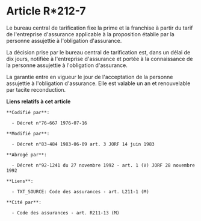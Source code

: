 # Article R*212-7

Le bureau central de tarification fixe la prime et la franchise à partir du tarif de l'entreprise d'assurance applicable à la
proposition établie par la personne assujettie à l'obligation d'assurance.

La décision prise par le bureau central de tarification est, dans un délai de dix jours, notifiée à l'entreprise d'assurance
et portée à la connaissance de la personne assujettie à l'obligation d'assurance.

La garantie entre en vigueur le jour de l'acceptation de la personne assujettie à l'obligation d'assurance. Elle est valable
un an et renouvelable par tacite reconduction.

**Liens relatifs à cet article**

	**Codifié par**:

	  - Décret n°76-667 1976-07-16

	**Modifié par**:

	  - Décret n°83-484 1983-06-09 art. 3 JORF 14 juin 1983

	**Abrogé par**:

	  - Décret n°92-1241 du 27 novembre 1992 - art. 1 (V) JORF 28 novembre 1992

	**Liens**:

	  - TXT_SOURCE: Code des assurances - art. L211-1 (M)

	**Cité par**:

	  - Code des assurances - art. R211-13 (M)
